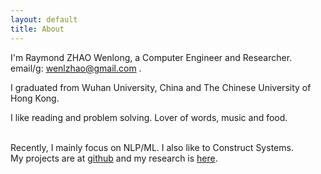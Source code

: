 ```yaml
---
layout: default
title: About
---
```

I'm Raymond ZHAO Wenlong, a Computer Engineer and Researcher. 
email/g: wenlzhao@gmail.com .
<br> 

I graduated from Wuhan University, China and The Chinese University of Hong Kong.   
   
  
I like reading and problem solving.  Lover of words, music and food.  
<br> 

Recently, I mainly focus on NLP/ML.  I also like to Construct Systems.  
My projects are at [github](https://github.com/muyun) and my research is [here](http://muyun.github.io/research/).  
<br>

